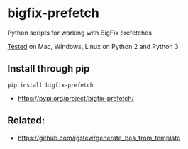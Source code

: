 # bigfix-prefetch
Python scripts for working with BigFix prefetches

[Tested](https://github.com/jgstew/bigfix_prefetch/actions/workflows/test_src.yaml) on Mac, Windows, Linux on Python 2 and Python 3

## Install through pip

`pip install bigfix-prefetch`

- https://pypi.org/project/bigfix-prefetch/


## Related:
- https://github.com/jgstew/generate_bes_from_template
